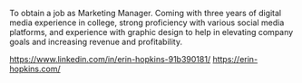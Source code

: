 To obtain a job as Marketing Manager. Coming with three years of digital media experience in college, strong proficiency with various social media platforms, and experience with graphic design to help in elevating company goals and increasing revenue and profitability.

https://www.linkedin.com/in/erin-hopkins-91b390181/
https://erin-hopkins.com/
